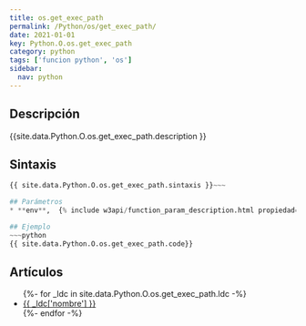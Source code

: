 ```yaml
---
title: os.get_exec_path
permalink: /Python/os/get_exec_path/
date: 2021-01-01
key: Python.O.os.get_exec_path
category: python
tags: ['funcion python', 'os']
sidebar: 
  nav: python
---
```


## Descripción
{{site.data.Python.O.os.get_exec_path.description }}

## Sintaxis
~~~python
{{ site.data.Python.O.os.get_exec_path.sintaxis }}~~~

## Parámetros
* **env**,  {% include w3api/function_param_description.html propiedad=site.data.Python.O.os.get_exec_path valor="env" %}

## Ejemplo
~~~python
{{ site.data.Python.O.os.get_exec_path.code}}
~~~

## Artículos
<ul>
{%- for _ldc in site.data.Python.O.os.get_exec_path.ldc -%}
   <li>
       <a href="{{_ldc['url'] }}">{{ _ldc['nombre'] }}</a>
   </li>
{%- endfor -%}
</ul>
